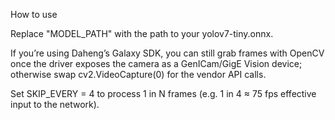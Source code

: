 How to use

Replace "MODEL_PATH" with the path to your yolov7-tiny.onnx.

If you’re using Daheng’s Galaxy SDK, you can still grab frames with OpenCV once the driver exposes the camera as a GenICam/GigE Vision device; otherwise swap cv2.VideoCapture(0) for the vendor API calls.

Set SKIP_EVERY = 4 to process 1 in N frames (e.g. 1 in 4 ≈ 75 fps effective input to the network).
